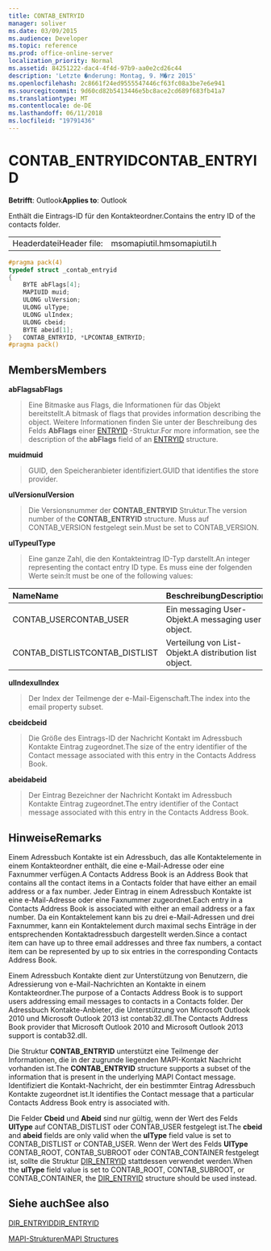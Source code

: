 ```yaml
---
title: CONTAB_ENTRYID
manager: soliver
ms.date: 03/09/2015
ms.audience: Developer
ms.topic: reference
ms.prod: office-online-server
localization_priority: Normal
ms.assetid: 84251222-dac4-4f4d-97b9-aa0e2cd26c44
description: 'Letzte �nderung: Montag, 9. M�rz 2015'
ms.openlocfilehash: 2c8661f24ed9555547446cf63fc08a3be7e6e941
ms.sourcegitcommit: 9d60cd82b5413446e5bc8ace2cd689f683fb41a7
ms.translationtype: MT
ms.contentlocale: de-DE
ms.lasthandoff: 06/11/2018
ms.locfileid: "19791436"
---
```

# <a name="contabentryid"></a><span data-ttu-id="dc4d5-103">CONTAB_ENTRYID</span><span class="sxs-lookup"><span data-stu-id="dc4d5-103">CONTAB_ENTRYID</span></span>

  
  
<span data-ttu-id="dc4d5-104">**Betrifft**: Outlook</span><span class="sxs-lookup"><span data-stu-id="dc4d5-104">**Applies to**: Outlook</span></span> 
  
<span data-ttu-id="dc4d5-105">Enthält die Eintrags-ID für den Kontakteordner.</span><span class="sxs-lookup"><span data-stu-id="dc4d5-105">Contains the entry ID of the contacts folder.</span></span>
  
|||
|:-----|:-----|
|<span data-ttu-id="dc4d5-106">Headerdatei</span><span class="sxs-lookup"><span data-stu-id="dc4d5-106">Header file:</span></span>  <br/> |<span data-ttu-id="dc4d5-107">msomapiutil.h</span><span class="sxs-lookup"><span data-stu-id="dc4d5-107">msomapiutil.h</span></span>  <br/> |
   
```cpp
#pragma pack(4) 
typedef struct _contab_entryid
{
    BYTE abFlags[4];
    MAPIUID muid;
    ULONG ulVersion;
    ULONG ulType;
    ULONG ulIndex;
    ULONG cbeid;
    BYTE abeid[1];
}   CONTAB_ENTRYID, *LPCONTAB_ENTRYID;
#pragma pack() 
```

## <a name="members"></a><span data-ttu-id="dc4d5-108">Members</span><span class="sxs-lookup"><span data-stu-id="dc4d5-108">Members</span></span>

 <span data-ttu-id="dc4d5-109">**abFlags**</span><span class="sxs-lookup"><span data-stu-id="dc4d5-109">**abFlags**</span></span>
  
> <span data-ttu-id="dc4d5-110">Eine Bitmaske aus Flags, die Informationen für das Objekt bereitstellt.</span><span class="sxs-lookup"><span data-stu-id="dc4d5-110">A bitmask of flags that provides information describing the object.</span></span> <span data-ttu-id="dc4d5-111">Weitere Informationen finden Sie unter der Beschreibung des Felds **AbFlags** einer [ENTRYID](entryid.md) -Struktur.</span><span class="sxs-lookup"><span data-stu-id="dc4d5-111">For more information, see the description of the **abFlags** field of an [ENTRYID](entryid.md) structure.</span></span> 
    
 <span data-ttu-id="dc4d5-112">**muid**</span><span class="sxs-lookup"><span data-stu-id="dc4d5-112">**muid**</span></span>
  
> <span data-ttu-id="dc4d5-113">GUID, den Speicheranbieter identifiziert.</span><span class="sxs-lookup"><span data-stu-id="dc4d5-113">GUID that identifies the store provider.</span></span>
    
 <span data-ttu-id="dc4d5-114">**ulVersion**</span><span class="sxs-lookup"><span data-stu-id="dc4d5-114">**ulVersion**</span></span>
  
> <span data-ttu-id="dc4d5-115">Die Versionsnummer der **CONTAB_ENTRYID** Struktur.</span><span class="sxs-lookup"><span data-stu-id="dc4d5-115">The version number of the **CONTAB_ENTRYID** structure.</span></span> <span data-ttu-id="dc4d5-116">Muss auf CONTAB_VERSION festgelegt sein.</span><span class="sxs-lookup"><span data-stu-id="dc4d5-116">Must be set to CONTAB_VERSION.</span></span> 
    
 <span data-ttu-id="dc4d5-117">**ulType**</span><span class="sxs-lookup"><span data-stu-id="dc4d5-117">**ulType**</span></span>
  
> <span data-ttu-id="dc4d5-118">Eine ganze Zahl, die den Kontakteintrag ID-Typ darstellt.</span><span class="sxs-lookup"><span data-stu-id="dc4d5-118">An integer representing the contact entry ID type.</span></span> <span data-ttu-id="dc4d5-119">Es muss eine der folgenden Werte sein:</span><span class="sxs-lookup"><span data-stu-id="dc4d5-119">It must be one of the following values:</span></span>
    
|<span data-ttu-id="dc4d5-120">**Name**</span><span class="sxs-lookup"><span data-stu-id="dc4d5-120">**Name**</span></span>|<span data-ttu-id="dc4d5-121">**Beschreibung**</span><span class="sxs-lookup"><span data-stu-id="dc4d5-121">**Description**</span></span>|
|:-----|:-----|
|<span data-ttu-id="dc4d5-122">CONTAB_USER</span><span class="sxs-lookup"><span data-stu-id="dc4d5-122">CONTAB_USER</span></span>  <br/> |<span data-ttu-id="dc4d5-123">Ein messaging User-Objekt.</span><span class="sxs-lookup"><span data-stu-id="dc4d5-123">A messaging user object.</span></span>  <br/> |
|<span data-ttu-id="dc4d5-124">CONTAB_DISTLIST</span><span class="sxs-lookup"><span data-stu-id="dc4d5-124">CONTAB_DISTLIST</span></span>  <br/> |<span data-ttu-id="dc4d5-125">Verteilung von List-Objekt.</span><span class="sxs-lookup"><span data-stu-id="dc4d5-125">A distribution list object.</span></span>  <br/> |
   
 <span data-ttu-id="dc4d5-126">**ulIndex**</span><span class="sxs-lookup"><span data-stu-id="dc4d5-126">**ulIndex**</span></span>
  
> <span data-ttu-id="dc4d5-127">Der Index der Teilmenge der e-Mail-Eigenschaft.</span><span class="sxs-lookup"><span data-stu-id="dc4d5-127">The index into the email property subset.</span></span>
    
 <span data-ttu-id="dc4d5-128">**cbeid**</span><span class="sxs-lookup"><span data-stu-id="dc4d5-128">**cbeid**</span></span>
  
> <span data-ttu-id="dc4d5-129">Die Größe des Eintrags-ID der Nachricht Kontakt im Adressbuch Kontakte Eintrag zugeordnet.</span><span class="sxs-lookup"><span data-stu-id="dc4d5-129">The size of the entry identifier of the Contact message associated with this entry in the Contacts Address Book.</span></span>
    
 <span data-ttu-id="dc4d5-130">**abeid**</span><span class="sxs-lookup"><span data-stu-id="dc4d5-130">**abeid**</span></span>
  
> <span data-ttu-id="dc4d5-131">Der Eintrag Bezeichner der Nachricht Kontakt im Adressbuch Kontakte Eintrag zugeordnet.</span><span class="sxs-lookup"><span data-stu-id="dc4d5-131">The entry identifier of the Contact message associated with this entry in the Contacts Address Book.</span></span>
    
## <a name="remarks"></a><span data-ttu-id="dc4d5-132">Hinweise</span><span class="sxs-lookup"><span data-stu-id="dc4d5-132">Remarks</span></span>

<span data-ttu-id="dc4d5-133">Einem Adressbuch Kontakte ist ein Adressbuch, das alle Kontaktelemente in einem Kontakteordner enthält, die eine e-Mail-Adresse oder eine Faxnummer verfügen.</span><span class="sxs-lookup"><span data-stu-id="dc4d5-133">A Contacts Address Book is an Address Book that contains all the contact items in a Contacts folder that have either an email address or a fax number.</span></span> <span data-ttu-id="dc4d5-134">Jeder Eintrag in einem Adressbuch Kontakte ist eine e-Mail-Adresse oder eine Faxnummer zugeordnet.</span><span class="sxs-lookup"><span data-stu-id="dc4d5-134">Each entry in a Contacts Address Book is associated with either an email address or a fax number.</span></span> <span data-ttu-id="dc4d5-135">Da ein Kontaktelement kann bis zu drei e-Mail-Adressen und drei Faxnummer, kann ein Kontaktelement durch maximal sechs Einträge in der entsprechenden Kontaktadressbuch dargestellt werden.</span><span class="sxs-lookup"><span data-stu-id="dc4d5-135">Since a contact item can have up to three email addresses and three fax numbers, a contact item can be represented by up to six entries in the corresponding Contacts Address Book.</span></span>
  
<span data-ttu-id="dc4d5-136">Einem Adressbuch Kontakte dient zur Unterstützung von Benutzern, die Adressierung von e-Mail-Nachrichten an Kontakte in einem Kontakteordner.</span><span class="sxs-lookup"><span data-stu-id="dc4d5-136">The purpose of a Contacts Address Book is to support users addressing email messages to contacts in a Contacts folder.</span></span> <span data-ttu-id="dc4d5-137">Der Adressbuch Kontakte-Anbieter, die Unterstützung von Microsoft Outlook 2010 und Microsoft Outlook 2013 ist contab32.dll.</span><span class="sxs-lookup"><span data-stu-id="dc4d5-137">The Contacts Address Book provider that Microsoft Outlook 2010 and Microsoft Outlook 2013 support is contab32.dll.</span></span>
  
<span data-ttu-id="dc4d5-138">Die Struktur **CONTAB_ENTRYID** unterstützt eine Teilmenge der Informationen, die in der zugrunde liegenden MAPI-Kontakt Nachricht vorhanden ist.</span><span class="sxs-lookup"><span data-stu-id="dc4d5-138">The **CONTAB_ENTRYID** structure supports a subset of the information that is present in the underlying MAPI Contact message.</span></span> <span data-ttu-id="dc4d5-139">Identifiziert die Kontakt-Nachricht, der ein bestimmter Eintrag Adressbuch Kontakte zugeordnet ist.</span><span class="sxs-lookup"><span data-stu-id="dc4d5-139">It identifies the Contact message that a particular Contacts Address Book entry is associated with.</span></span> 
  
<span data-ttu-id="dc4d5-140">Die Felder **Cbeid** und **Abeid** sind nur gültig, wenn der Wert des Felds **UlType** auf CONTAB_DISTLIST oder CONTAB_USER festgelegt ist.</span><span class="sxs-lookup"><span data-stu-id="dc4d5-140">The **cbeid** and **abeid** fields are only valid when the **ulType** field value is set to CONTAB_DISTLIST or CONTAB_USER.</span></span> <span data-ttu-id="dc4d5-141">Wenn der Wert des Felds **UlType** CONTAB_ROOT, CONTAB_SUBROOT oder CONTAB_CONTAINER festgelegt ist, sollte die Struktur [DIR_ENTRYID](dir_entryid.md) stattdessen verwendet werden.</span><span class="sxs-lookup"><span data-stu-id="dc4d5-141">When the **ulType** field value is set to CONTAB_ROOT, CONTAB_SUBROOT, or CONTAB_CONTAINER, the [DIR_ENTRYID](dir_entryid.md) structure should be used instead.</span></span> 
  
## <a name="see-also"></a><span data-ttu-id="dc4d5-142">Siehe auch</span><span class="sxs-lookup"><span data-stu-id="dc4d5-142">See also</span></span>



[<span data-ttu-id="dc4d5-143">DIR_ENTRYID</span><span class="sxs-lookup"><span data-stu-id="dc4d5-143">DIR_ENTRYID</span></span>](dir_entryid.md)


[<span data-ttu-id="dc4d5-144">MAPI-Strukturen</span><span class="sxs-lookup"><span data-stu-id="dc4d5-144">MAPI Structures</span></span>](mapi-structures.md)

